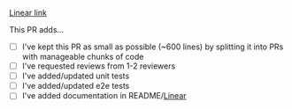 [Linear link](Linear-link-here) <!-- Remove this link if no relevant Linear link -->

This PR adds... <!-- A brief description of what your PR does -->

<!-- This checklist is just a guideline.-->

<!-- If any of the following does not apply to your PR, please leave them unchecked and explain in the PR description -->

-   [ ] I've kept this PR as small as possible (~600 lines) by splitting it into PRs with manageable chunks of code
-   [ ] I've requested reviews from 1-2 reviewers
-   [ ] I've added/updated unit tests
-   [ ] I've added/updated e2e tests
-   [ ] I've added documentation in README/[Linear](insertlinkhere.com)
